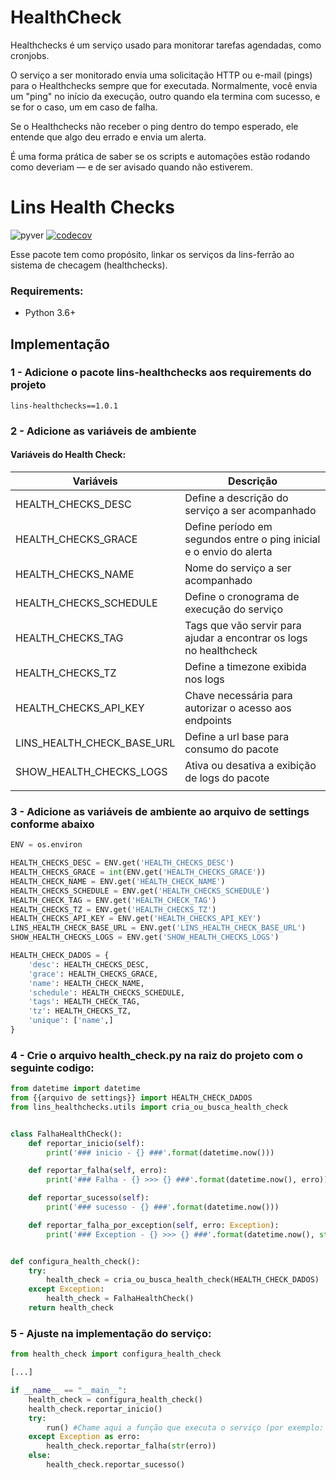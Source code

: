 # HealthCheck
Healthchecks é um serviço usado para monitorar tarefas agendadas, como cronjobs.

O serviço a ser monitorado envia uma solicitação HTTP ou e-mail (pings) para o Healthchecks sempre que for executada. Normalmente, você envia um "ping" no início da execução, outro quando ela termina com sucesso, e se for o caso, um em caso de falha.

Se o Healthchecks não receber o ping dentro do tempo esperado, ele entende que algo deu errado e envia um alerta.

É uma forma prática de saber se os scripts e automações estão rodando como deveriam — e de ser avisado quando não estiverem.
# Lins Health Checks
![pyver](https://img.shields.io/badge/python-3.6%2B-blue)
[![codecov](https://codecov.io/bb/grupolinsferrao/pypck-lins-health-check/branch/master/graph/badge.svg?token=37SJO6KB8C)](https://codecov.io/bb/grupolinsferrao/pypck-lins-health-check)

Esse pacote tem como propósito, linkar os serviços da lins-ferrão ao sistema de checagem (healthchecks).

### Requirements:

* Python 3.6+

## Implementação
### 1 - Adicione o pacote lins-healthchecks aos requirements do projeto
```text
lins-healthchecks==1.0.1
```
### 2 - Adicione as variáveis de ambiente
#### Variáveis do Health Check:

| Variáveis                  | Descrição                                                           |
| -------------------------- | ------------------------------------------------------------------- |
| HEALTH_CHECKS_DESC         | Define a descrição do serviço a ser acompanhado                     |
| HEALTH_CHECKS_GRACE        | Define período em segundos entre o ping inicial e o envio do alerta |
| HEALTH_CHECKS_NAME         | Nome do serviço a ser acompanhado                                   |
| HEALTH_CHECKS_SCHEDULE     | Define o cronograma de execução do serviço                          |
| HEALTH_CHECKS_TAG          | Tags que vão servir para ajudar a encontrar os logs no healthcheck  |
| HEALTH_CHECKS_TZ           | Define a timezone exibida nos logs                                  |
| HEALTH_CHECKS_API_KEY      | Chave necessária para autorizar o acesso aos endpoints              |
| LINS_HEALTH_CHECK_BASE_URL | Define a url base para consumo do pacote                            |
| SHOW_HEALTH_CHECKS_LOGS    | Ativa ou desativa a exibição de logs do pacote                      |
|                            |                                                                     |
### 3 - Adicione as variáveis de ambiente ao arquivo de settings conforme abaixo
```python
ENV = os.environ

HEALTH_CHECKS_DESC = ENV.get('HEALTH_CHECKS_DESC')
HEALTH_CHECKS_GRACE = int(ENV.get('HEALTH_CHECKS_GRACE'))
HEALTH_CHECK_NAME = ENV.get('HEALTH_CHECK_NAME')
HEALTH_CHECKS_SCHEDULE = ENV.get('HEALTH_CHECKS_SCHEDULE')
HEALTH_CHECK_TAG = ENV.get('HEALTH_CHECK_TAG')
HEALTH_CHECKS_TZ = ENV.get('HEALTH_CHECKS_TZ')
HEALTH_CHECKS_API_KEY = ENV.get('HEALTH_CHECKS_API_KEY')
LINS_HEALTH_CHECK_BASE_URL = ENV.get('LINS_HEALTH_CHECK_BASE_URL')
SHOW_HEALTH_CHECKS_LOGS = ENV.get('SHOW_HEALTH_CHECKS_LOGS')

HEALTH_CHECK_DADOS = {
    'desc': HEALTH_CHECKS_DESC,
    'grace': HEALTH_CHECKS_GRACE,
    'name': HEALTH_CHECK_NAME,
    'schedule': HEALTH_CHECKS_SCHEDULE,
    'tags': HEALTH_CHECK_TAG,
    'tz': HEALTH_CHECKS_TZ,
    'unique': ['name',]
}
```
### 4 - Crie o arquivo health_check.py na raiz do projeto com o seguinte codigo:
```python
from datetime import datetime
from {{arquivo de settings}} import HEALTH_CHECK_DADOS
from lins_healthchecks.utils import cria_ou_busca_health_check


class FalhaHealthCheck():
    def reportar_inicio(self):
        print('### inicio - {} ###'.format(datetime.now()))

    def reportar_falha(self, erro):
        print('### Falha - {} >>> {} ###'.format(datetime.now(), erro))

    def reportar_sucesso(self):
        print('### sucesso - {} ###'.format(datetime.now()))

    def reportar_falha_por_exception(self, erro: Exception):
        print('### Exception - {} >>> {} ###'.format(datetime.now(), str(erro)))


def configura_health_check():
    try:
        health_check = cria_ou_busca_health_check(HEALTH_CHECK_DADOS)
    except Exception:
        health_check = FalhaHealthCheck()
    return health_check

```
### 5 - Ajuste na implementação do serviço:
```python
from health_check import configura_health_check

[...]

if __name__ == "__main__":
    health_check = configura_health_check()
    health_check.reportar_inicio()
    try:
        run() #Chame aqui a função que executa o serviço (por exemplo: run(), execute(), handler(), etc...)
    except Exception as erro:
        health_check.reportar_falha(str(erro))
    else:
        health_check.reportar_sucesso()
```